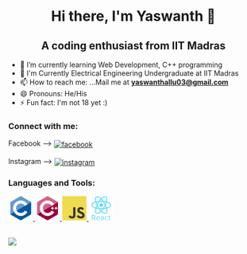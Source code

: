 <h1 align="center"> Hi there, I'm Yaswanth 👋 </h1>

<h2 align = "center"> A coding enthusiast from IIT Madras </h2>



- 🌱 I’m currently learning Web Development, C++ programming
- 🔭  I'm Currently Electrical Engineering Undergraduate at IIT Madras
- 📫 How to reach me: ...Mail me at  **yaswanthallu03@gmail.com**
- 😄 Pronouns: He/His
- ⚡ Fun fact: I'm not 18 yet :)

<h3 >Connect with me: </h3>
<p>
Facebook  -->  <a href="https://www.facebook.com/yaswanth.allu.3" target="blank"><img align = "center"
            src="https://cdn.jsdelivr.net/npm/simple-icons@3.0.1/icons/facebook.svg" alt="facebook" height="40"
            width="40" /></a> <br><br>
Instagram --> <a href="https://www.instagram.com/yaswanthallu11/" target="blank"><img align = "center"
            src="https://cdn.jsdelivr.net/npm/simple-icons@3.0.1/icons/instagram.svg" alt="instagram" height="40"
            width="40" /></a>
 </p>

<h3 align="left">Languages and Tools:</h3>
<p align="left">
        <a href="https://www.cprogramming.com/" target="_blank"> <img src="https://raw.githubusercontent.com/devicons/devicon/master/icons/c/c-original.svg" alt="c" width="50"            height="50"/> </a>
        <a href="https://www.w3schools.com/cpp/" target="_blank"> <img src="https://raw.githubusercontent.com/devicons/devicon/master/icons/cplusplus/cplusplus-original.svg"              alt="cplusplus" width="50" height="50"/> </a> 
        <a href="https://developer.mozilla.org/en-US/docs/Web/JavaScript" target="_blank"> 
         <img src="https://raw.githubusercontent.com/devicons/devicon/master/icons/javascript/javascript-original.svg" alt="javascript" width="50" height="50"/> </a> 
        <a href="https://reactjs.org/" target="_blank"> <img src="https://raw.githubusercontent.com/devicons/devicon/master/icons/react/react-original-wordmark.svg" alt="react"           width="50" height="50"/> </a>
        </p>

<br>
<img src="https://github-readme-stats.vercel.app/api?username=Yaswanth-A&&show_icons=true&title_color=ffffff&icon_color=bb2acf&text_color=daf7dc&bg_color=151515">
